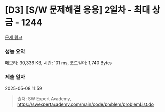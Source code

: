 # [D3] [S/W 문제해결 응용] 2일차 - 최대 상금 - 1244 

[문제 링크](https://swexpertacademy.com/main/code/problem/problemDetail.do?contestProbId=AV15Khn6AN0CFAYD) 

### 성능 요약

메모리: 30,336 KB, 시간: 101 ms, 코드길이: 1,740 Bytes

### 제출 일자

2025-05-08 11:59



> 출처: SW Expert Academy, https://swexpertacademy.com/main/code/problem/problemList.do